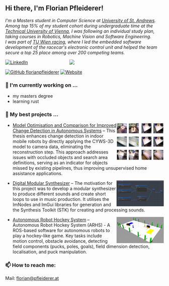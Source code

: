 ## Hi there, I'm Florian Pfleiderer!

<p><em>
I'm a Masters student in Computer Science at <a href="https://www.st-andrews.ac.uk/">University of St. Andrews</a>. <br>
Among top 15% of my student cohort during undergraduate time at the <a href="https://www.tuwien.at/en/">Technical University of Vienna</a>, I was following an individual study plan, taking courses in Robotics, Machine Vision and Software Engineering. <br>
I was part of <a href="https://www.tuwienracing.at/">TU Wien racing</a>, where I led the embedded software development of the racecar's electronic control unit and helped the team secure a top 25 place among over 200 competing teams.
</em></p>

<img align="right" src="https://github-readme-stats-florians-projects-89ef2818.vercel.app/api/top-langs/?username=florianpfleiderer&layout=compact&exclude_repo=github-readme-stats,florianpfleiderer.github.io&size_weight=0.5&count_weight=0.5&hide=javascript,HTML,CSS,PHP,hack,scss,nsis,tex&role=OWNER,COLLABORATOR&langs_count=8&hide_border=false&cache_seconds=14400" width="300">[![LinkedIn](https://img.shields.io/badge/Linkedin-%230077B5.svg?logo=linkedin&logoColor=white)](https://www.linkedin.com/in/florian-pfleiderer/)

[![GitHub florianpfleiderer](https://img.shields.io/github/followers/florianpfleiderer?label=follow&style=social)](https://github.com/florianpfleiderer)
[![Website](https://img.shields.io/website-up-down-green-red/http/shields.io.svg)](https://florianpfleiderer.at/)


### 🔭 I'm currently working on ...

- my masters degree
- learning rust

<!-- ![Top Langs](https://github-readme-stats.vercel.app/api/top-langs/?username=florianpfleiderer&layout=compact) -->

### 🌱 My best projects ...

- <img align="right" src="assets/cyws3d.png" width="150"><a href="https://github.com/florianpfleiderer/CYWS3D-pipeline">Model Optimisation and Comparison for Improved Change Detection in Autonomous Systems</a> – This thesis enhances change detection in indoor mobile robots by directly applying the CYWS-3D model to camera data, eliminating the reconstruction step. This approach addresses issues with occluded objects and search area definitions, serving as an indicator for objects missed by existing pipelines, thus improving unsupervised home assistance applications.

- <img align="right" src="assets/simplesynth.png" width="150"><a href="https://github.com/florianpfleiderer/SimpleSynth">Digital Modular Synthesizer</a> – The motivation for this project was to develop a modular synthesizer to produce different sounds and create short loops to use in music production. It utilises the ImNodes and ImGui libraries for generation and the Synthesis Toolkit (STK) for creating and processing sounds.

- <img align="right" src="assets/arhs.png" width="150"><a href="https://github.com/florianpfleiderer/ARHS">Autonomous Robot Hockey System</a> – Autonomous Robot Hockey System (ARHS) - A ROS-based software for autonomous robots to play a hockey-like game. Key tasks include motion control, obstacle avoidance, detecting field components (pucks, poles, goals), field dimension detection, localisation, and puck manipulation.

<!--
- <img align="right" src="assets/coffee-app.png" width="65" style="padding-bottom: 15px; padding-left: 15px; float: right;clear:both;"><a href="https://github.com/florianpfleiderer/coffee-app">React x Flask Application</a> – A containerised application using the react and flask frameworks and SQLite for local database management.

#### Other projects
- object detection & path planning on Pioneer-3DX mobile robot platform
- racecar Laptime Simulation in ChassisSim


### 💡 A little more about me...  

```javascript
const flo = {
  code: ["Python", "C++", "C", "Java"],
  technologies: ["git", "Docker", "STM32", "REST APIs"],
  languages: {
    German: "C2",
    English: "C2",
    French: "B2"
  }
}
```
-->

### 📫 How to reach me: 

Mail: [florian@pfleiderer.at](mailto:florian@pfleiderer.at)

<!--
**florianpfleiderer/florianpfleiderer** is a ✨ _special_ ✨ repository because its `README.md` (this file) appears on your GitHub profile.

Here are some ideas to get you started:

- 🔭 I’m currently working on ...
- 🌱 I’m currently learning ...
- 👯 I’m looking to collaborate on ...
- 🤔 I’m looking for help with ...
- 💬 Ask me about ...
- 📫 How to reach me: ...
- 😄 Pronouns: ...
- ⚡ Fun fact: ...
-->
